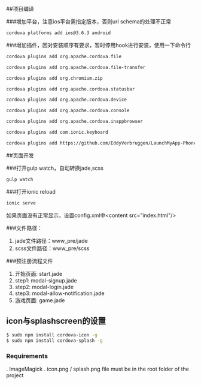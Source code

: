 ##项目编译

###增加平台，注意ios平台需指定版本，否则url schema的处理不正常

```bash
cordova platforms add ios@3.6.3 android
```

###增加插件，因对安装顺序有要求，暂时停用hook进行安装，使用一下命令行
 
```bash
cordova plugins add org.apache.cordova.file
```

```bash
cordova plugins add org.apache.cordova.file-transfer
```

```bash
cordova plugins add org.chromium.zip
```

```bash
cordova plugins add org.apache.cordova.statusbar
```

```bash
cordova plugins add org.apache.cordova.device
```

```bash
cordova plugins add org.apache.cordova.console
```

```bash
cordova plugins add org.apache.cordova.inappbrowser
```

```bash
cordova plugins add com.ionic.keyboard
```

```bash
cordova plugins add https://github.com/EddyVerbruggen/LaunchMyApp-PhoneGap-Plugin.git --variable URL_SCHEME=GaeaGo
```

##页面开发

###打开gulp watch，自动转换jade,scss
 
 ```bash
 gulp watch
 ```
 
###打开ionic reload

```bash
ionic serve
```

如果页面没有正常显示，设置config.xml中\<content src="index.html"/>

###文件路径：
 1. jade文件路径：www_pre/jade
 2. scss文件路径：www_pre/scss
 
###预注册流程文件
 1. 开始页面: start.jade
 2. step1: modal-signup.jade
 3. step2: modal-login.jade
 4. step3: modal-allow-notification.jade
 5. 游戏页面: game.jade

## icon与splashscreen的设置

```bash
$ sudo npm install cordova-icon -g
$ sudo npm install cordova-splash -g
```
### Requirements

. ImageMagick 
. icon.png / splash.png file must be in the root folder of the project
